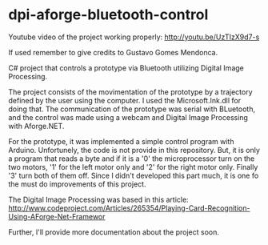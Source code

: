 dpi-aforge-bluetooth-control
============================

Youtube video of the project working properly: http://youtu.be/UzTIzX9d7-s

If used remember to give credits to Gustavo Gomes Mendonca.

C# project that controls a prototype via Bluetooth utilizing Digital Image Processing.

The project consists of the movimentation of the prototype by a trajectory defined
by the user using the computer. I used the Microsoft.Ink.dll for doing that.
The communication of the prototype was serial with BLuetooth, and the control was made
using a webcam and Digital Image Processing with Aforge.NET.

For the prototype, it was implemented a simple control program with Arduino. Unfortunely,
the code is not provide in this repository. But, it is only a program that reads a byte
and if it is a '0' the microprocessor turn on the two motors, '1' for the left motor only
and '2' for the right motor only. Finally '3' turn both of them off. Since I didn't
developed this part much, it is one fo the must do improvements of this project.

The Digital Image Processing was based in this article:
http://www.codeproject.com/Articles/265354/Playing-Card-Recognition-Using-AForge-Net-Framewor

Further, I'll provide more documentation about the project soon.